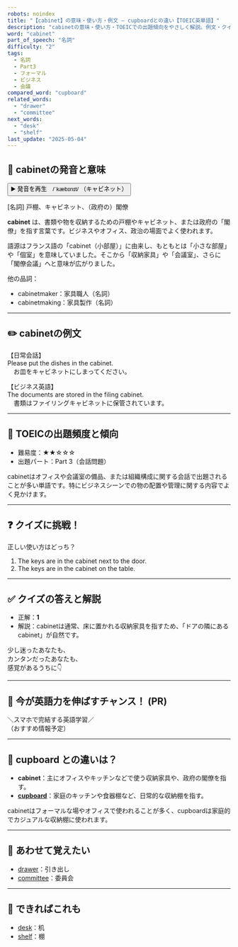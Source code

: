 ```yaml
---
robots: noindex
title: "【cabinet】の意味・使い方・例文 ― cupboardとの違い【TOEIC英単語】"
description: "cabinetの意味・使い方・TOEICでの出題傾向をやさしく解説。例文・クイズ付きでcupboardとの違いもわかりやすく学べます。"
word: "cabinet"
part_of_speech: "名詞"
difficulty: "2"
tags:
  - 名詞
  - Part3
  - フォーマル
  - ビジネス
  - 会議
compared_word: "cupboard"
related_words:
  - "drawer"
  - "committee"
next_words:
  - "desk"
  - "shelf"
last_update: "2025-05-04"
---
```


## 🔰 cabinetの発音と意味

<button class="play-audio" onclick="playTTS('cabinet')">
  <span class="play-audio-main">
    ▶️ 発音を再生　/ˈkæbɪnɪt/
  </span>
  <span class="play-audio-sub">
    （キャビネット）
  </span>
</button>

[名詞] 戸棚、キャビネット、（政府の）閣僚

**cabinet** は、書類や物を収納するための戸棚やキャビネット、または政府の「閣僚」を指す言葉です。ビジネスやオフィス、政治の場面でよく使われます。

語源はフランス語の「cabinet（小部屋）」に由来し、もともとは「小さな部屋」や「個室」を意味していました。そこから「収納家具」や「会議室」、さらに「閣僚会議」へと意味が広がりました。

他の品詞：  
- cabinetmaker：家具職人（名詞）
- cabinetmaking：家具製作（名詞）

---

## ✏️ cabinetの例文

【日常会話】  
Please put the dishes in the cabinet.  
　お皿をキャビネットにしまってください。

【ビジネス英語】  
The documents are stored in the filing cabinet.  
　書類はファイリングキャビネットに保管されています。

---

## 🎯 TOEICの出題頻度と傾向

- 難易度：★★☆☆☆
- 出題パート：Part 3（会話問題）

cabinetはオフィスや会議室の備品、または組織構成に関する会話で出題されることが多い単語です。特にビジネスシーンでの物の配置や管理に関する内容でよく見かけます。

---

## ❓ クイズに挑戦！

正しい使い方はどっち？

1. The keys are in the cabinet next to the door.  
2. The keys are in the cabinet on the table.

---

## ✅ クイズの答えと解説

- 正解：**1**
- 解説：cabinetは通常、床に置かれる収納家具を指すため、「ドアの隣にあるcabinet」が自然です。

少し迷ったあなたも、  
カンタンだったあなたも、  
感覚があるうちに👇️

---

## 🚀 今が英語力を伸ばすチャンス！ (PR)

<div class="info-center">
＼スマホで完結する英語学習／<br>  
（おすすめ情報予定）
</div>

---

## 🤔  cupboard との違いは？

- **cabinet**：主にオフィスやキッチンなどで使う収納家具や、政府の閣僚を指す。
- **[cupboard](/word/cupboard/)**：家庭のキッチンや食器棚など、日常的な収納棚を指す。

cabinetはフォーマルな場やオフィスで使われることが多く、cupboardは家庭的でカジュアルな収納棚に使われます。

---

## 🧩 あわせて覚えたい

- [drawer](/word/drawer/)：引き出し
- [committee](/word/committee/)：委員会

---

## 📖 できればこれも

- [desk](/word/desk/)：机
- [shelf](/word/shelf/)：棚

<!-- cvid: aid25_bid47 -->
